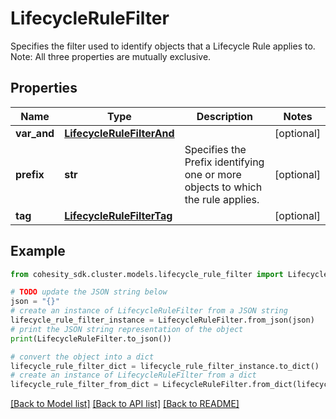 # LifecycleRuleFilter

Specifies the filter used to identify objects that a Lifecycle Rule applies to. Note: All three properties are mutually exclusive.

## Properties

Name | Type | Description | Notes
------------ | ------------- | ------------- | -------------
**var_and** | [**LifecycleRuleFilterAnd**](LifecycleRuleFilterAnd.md) |  | [optional] 
**prefix** | **str** | Specifies the Prefix identifying one or more objects to which the rule applies. | [optional] 
**tag** | [**LifecycleRuleFilterTag**](LifecycleRuleFilterTag.md) |  | [optional] 

## Example

```python
from cohesity_sdk.cluster.models.lifecycle_rule_filter import LifecycleRuleFilter

# TODO update the JSON string below
json = "{}"
# create an instance of LifecycleRuleFilter from a JSON string
lifecycle_rule_filter_instance = LifecycleRuleFilter.from_json(json)
# print the JSON string representation of the object
print(LifecycleRuleFilter.to_json())

# convert the object into a dict
lifecycle_rule_filter_dict = lifecycle_rule_filter_instance.to_dict()
# create an instance of LifecycleRuleFilter from a dict
lifecycle_rule_filter_from_dict = LifecycleRuleFilter.from_dict(lifecycle_rule_filter_dict)
```
[[Back to Model list]](../README.md#documentation-for-models) [[Back to API list]](../README.md#documentation-for-api-endpoints) [[Back to README]](../README.md)


